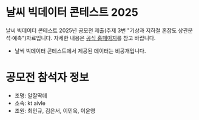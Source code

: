 # 날씨 빅데이터 콘테스트 2025
날씨 빅데이터 콘테스트 2025년 공모전 제출(주제 3번 "기상과 지하철 혼잡도 상관분석·예측")자료입니다.
자세한 내용은 [공식 홈페이지](https://bd.kma.go.kr/contest/main.do)를 참고 바랍니다.

- 날씩 빅데이터 콘테스트에서 제공된 데이터는 비공개입니다.

# 공모전 참석자 정보

- 조명: 알잘딱데
- 소속: kt aivle
- 조원: 최인규, 김은서, 이민욱, 이윤영
